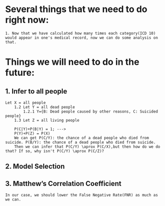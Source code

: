 # Several things that we need to do right now:
    1. Now that we have calculated how many times each category(ICD 10) would appear in one's medical record, now we can do some analysis on that.



# Things we will need to do in the future:
## 1. Infer to all people
    Let X = all people
        1.2 Let Y = all dead people
            1.2.1 Y={B: Dead people caused by other reasons, C: Suicided people}
        1.3 Let Z = all living people

        P(C|Y)+P(B|Y) = 1; ---> 
        P(Y)+P(Z) = P(X)
        We can get P(C/Y): the chance of a dead people who died from suicide. P(B/Y): the chance of a dead people who died from suicide.
        Then we can infer that P(C/Y) \aprox P(C/X),but then how do we do that? If so, why isn't P(C/Y) \aprox P(C/Z)?

## 2. Model Selection
## 3. Matthew’s Correlation Coefficient
    In our case, we should lower the False Negative Rate(FNR) as much as we can.
